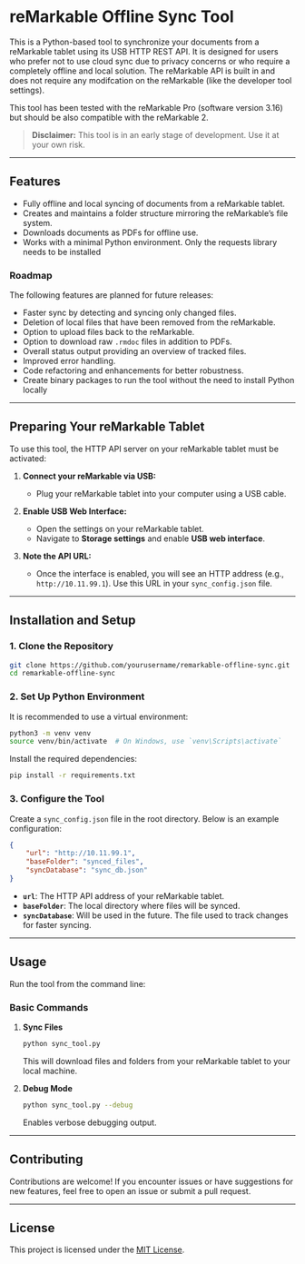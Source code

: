 # reMarkable Offline Sync Tool

This is a Python-based tool to synchronize your documents from a reMarkable tablet using its USB HTTP REST API. It is designed for users who prefer not to use cloud sync due to privacy concerns or who require a completely offline and local solution. The reMarkable API is built in and does not require any modifcation on the reMarkable (like the developer tool settings).

This tool has been tested with the reMarkable Pro (software version 3.16) but should be also compatible with the reMarkable 2.

> **Disclaimer:** This tool is in an early stage of development. Use it at your own risk.

---

## Features
- Fully offline and local syncing of documents from a reMarkable tablet.
- Creates and maintains a folder structure mirroring the reMarkable’s file system.
- Downloads documents as PDFs for offline use.
- Works with a minimal Python environment. Only the requests library needs to be installed

### Roadmap
The following features are planned for future releases:
- Faster sync by detecting and syncing only changed files.
- Deletion of local files that have been removed from the reMarkable.
- Option to upload files back to the reMarkable.
- Option to download raw `.rmdoc` files in addition to PDFs.
- Overall status output providing an overview of tracked files.
- Improved error handling.
- Code refactoring and enhancements for better robustness.
- Create binary packages to run the tool without the need to install Python locally

---

## Preparing Your reMarkable Tablet

To use this tool, the HTTP API server on your reMarkable tablet must be activated:

1. **Connect your reMarkable via USB:**
   - Plug your reMarkable tablet into your computer using a USB cable.

2. **Enable USB Web Interface:**
   - Open the settings on your reMarkable tablet.
   - Navigate to **Storage settings** and enable **USB web interface**.

3. **Note the API URL:**
   - Once the interface is enabled, you will see an HTTP address (e.g., `http://10.11.99.1`). Use this URL in your `sync_config.json` file.

---

## Installation and Setup

### 1. Clone the Repository
```bash
git clone https://github.com/yourusername/remarkable-offline-sync.git
cd remarkable-offline-sync
```

### 2. Set Up Python Environment
It is recommended to use a virtual environment:

```bash
python3 -m venv venv
source venv/bin/activate  # On Windows, use `venv\Scripts\activate`
```

Install the required dependencies:
```bash
pip install -r requirements.txt
```

### 3. Configure the Tool
Create a `sync_config.json` file in the root directory. Below is an example configuration:

```json
{
    "url": "http://10.11.99.1",
    "baseFolder": "synced_files",
    "syncDatabase": "sync_db.json"
}
```

- **`url`**: The HTTP API address of your reMarkable tablet.
- **`baseFolder`**: The local directory where files will be synced.
- **`syncDatabase`**: Will be used in the future. The file used to track changes for faster syncing.

---

## Usage

Run the tool from the command line:

### Basic Commands

1. **Sync Files**
   ```bash
   python sync_tool.py
   ```
   This will download files and folders from your reMarkable tablet to your local machine.


4. **Debug Mode**
   ```bash
   python sync_tool.py --debug
   ```
   Enables verbose debugging output.

---

## Contributing

Contributions are welcome! If you encounter issues or have suggestions for new features, feel free to open an issue or submit a pull request.

---

## License
This project is licensed under the [MIT License](LICENSE).

